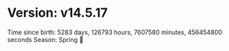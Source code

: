 # Version: v14.5.17
Time since birth: 5283 days, 126793 hours, 7607580 minutes, 456454800 seconds
Season: Spring 🌸
